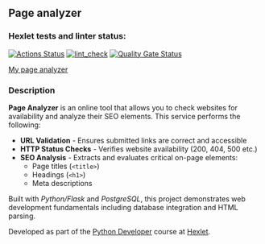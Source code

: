 ## Page analyzer
### Hexlet tests and linter status:
[![Actions Status](https://github.com/kamusia/python-project-83/actions/workflows/hexlet-check.yml/badge.svg)](https://github.com/kamusia/python-project-83/actions)
[![lint_check](https://github.com/kamusia/python-project-83/actions/workflows/my_workflow.yml/badge.svg)](https://github.com/kamusia/python-project-83/actions/workflows/my_workflow.yml)
[![Quality Gate Status](https://sonarcloud.io/api/project_badges/measure?project=kamusia_python-project-83&metric=alert_status)](https://sonarcloud.io/summary/new_code?id=kamusia_python-project-83)

[My page analyzer](https://python-project-83-swyv.onrender.com)


### Description
**Page Analyzer** is an online tool that allows you to check websites for availability and analyze their SEO elements. This service performs the following:

- **URL Validation** - Ensures submitted links are correct and accessible
- **HTTP Status Checks** - Verifies website availability (200, 404, 500 etc.)
- **SEO Analysis** - Extracts and evaluates critical on-page elements:
  - Page titles (`<title>`)
  - Headings (`<h1>`)
  - Meta descriptions

Built with *Python/Flask* and *PostgreSQL*, this project demonstrates web development fundamentals including database integration and HTML parsing.

Developed as part of the [Python Developer](https://hexlet.io/programs/python) course at [Hexlet](https://hexlet.io).
